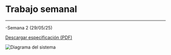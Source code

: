 # Trabajo semanal
---
-Semana 2 (29/05/25)

[Descargar especificación (PDF)](docs/recursos/ScanSyllabusProyectoIngenieria.pdf)  


![Diagrama del sistema](recursos/imgs/.jpeg)
